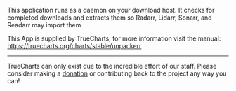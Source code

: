 This application runs as a daemon on your download host. It checks for completed downloads and extracts them so Radarr, Lidarr, Sonarr, and Readarr may import them

This App is supplied by TrueCharts, for more information visit the manual: https://truecharts.org/charts/stable/unpackerr

---

TrueCharts can only exist due to the incredible effort of our staff.
Please consider making a [donation](https://truecharts.org/docs/about/sponsor) or contributing back to the project any way you can!
